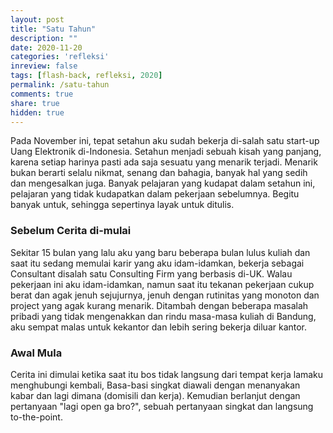 ```yaml
---
layout: post
title: "Satu Tahun"
description: ""
date: 2020-11-20
categories: 'refleksi'
inreview: false
tags: [flash-back, refleksi, 2020]
permalink: /satu-tahun
comments: true
share: true
hidden: true
---
```


Pada November ini, tepat setahun aku sudah bekerja di-salah satu start-up Uang Elektronik di-Indonesia. Setahun menjadi sebuah kisah yang panjang, karena setiap harinya pasti ada saja sesuatu yang menarik terjadi. Menarik bukan berarti selalu nikmat, senang dan bahagia, banyak hal yang sedih dan mengesalkan juga. Banyak pelajaran yang kudapat dalam setahun ini, pelajaran yang tidak kudapatkan dalam pekerjaan sebelumnya. Begitu banyak untuk, sehingga sepertinya layak untuk ditulis.

### Sebelum Cerita di-mulai

Sekitar 15 bulan yang lalu aku yang baru beberapa bulan lulus kuliah dan saat itu sedang memulai karir yang aku idam-idamkan, bekerja sebagai Consultant disalah satu Consulting Firm yang berbasis di-UK. Walau pekerjaan ini aku idam-idamkan, namun saat itu tekanan pekerjaan cukup berat dan agak jenuh sejujurnya, jenuh dengan rutinitas yang monoton dan project yang agak kurang menarik. Ditambah dengan beberapa masalah pribadi yang tidak mengenakkan dan rindu masa-masa kuliah di Bandung, aku sempat malas untuk kekantor dan lebih sering bekerja diluar kantor.

### Awal Mula

Cerita ini dimulai ketika saat itu bos tidak langsung dari tempat kerja lamaku menghubungi kembali,  Basa-basi singkat diawali dengan menanyakan kabar dan lagi dimana (domisili dan kerja). Kemudian berlanjut dengan pertanyaan "lagi open ga bro?", sebuah pertanyaan singkat dan langsung to-the-point.